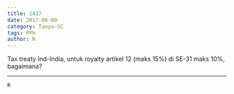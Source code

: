 ```yaml
---
title: 1437
date: 2017-06-09
category: Tanya-SC
tags: PPh
author: R
---
```


Tax treaty Ind-India, untuk royalty artikel 12 (maks 15%) di SE-31 maks 10%, bagaimana?

---



`R`
